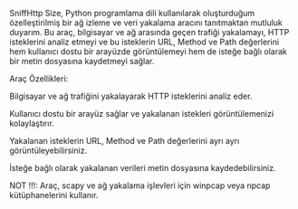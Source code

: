 SniffHttp
Size, Python programlama dili kullanılarak oluşturduğum özelleştirilmiş bir ağ izleme ve veri yakalama aracını tanıtmaktan mutluluk duyarım. Bu araç, bilgisayar ve ağ arasında geçen trafiği yakalamayı, HTTP isteklerini analiz etmeyi ve bu isteklerin URL, Method ve Path değerlerini hem kullanıcı dostu bir arayüzde görüntülemeyi hem de isteğe bağlı olarak bir metin dosyasına kaydetmeyi sağlar.

Araç Özellikleri:

Bilgisayar ve ağ trafiğini yakalayarak HTTP isteklerini analiz eder.

Kullanıcı dostu bir arayüz sağlar ve yakalanan istekleri görüntülemenizi kolaylaştırır.

Yakalanan isteklerin URL, Method ve Path değerlerini ayrı ayrı görüntüleyebilirsiniz.

İsteğe bağlı olarak yakalanan verileri metin dosyasına kaydedebilirsiniz.

NOT !!!: Araç, scapy ve ağ yakalama işlevleri için winpcap veya npcap kütüphanelerini kullanır.
